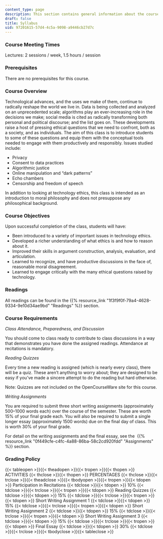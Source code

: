 ```yaml
---
content_type: page
description: This section contains general information about the course.
draft: false
title: Syllabus
uid: 97201615-57d4-4c5a-9098-a9446cb27d7c
---
```

### Course Meeting Times

Lectures: 2 sessions / week, 1.5 hours / session

### Prerequisites

There are no prerequisites for this course.

### Course Overview

Technological advances, and the uses we make of them, continue to radically reshape the world we live in. Data is being collected and analyzed on an unprecedented scale; algorithms play an ever-increasing role in the decisions we make; social media is cited as radically transforming both personal and political discourse; and the list goes on. These developments raise a host of pressing ethical questions that we need to confront, both as a society, and as individuals. The aim of this class is to introduce students to some of these questions and equip them with the conceptual tools needed to engage with them productively and responsibly. Issues studied include:

- Privacy
- Consent to data practices
- Algorithmic justice
- Online manipulation and “dark patterns”
- Echo chambers
- Censorship and freedom of speech

In addition to looking at technology ethics, this class is intended as an introduction to moral philosophy and does not presuppose any philosophical background.

### Course Objectives

Upon successful completion of the class, students will have:

- Been introduced to a variety of important issues in technology ethics.
- Developed a richer understanding of what ethics is and how to reason about it.
- Improved their skills in argument construction, analysis, evaluation, and articulation.
- Learned to recognize, and have productive discussions in the face of, reasonable moral disagreement.
- Learned to engage critically with the many ethical questions raised by technology.

### Readings

All readings can be found in the {{% resource_link "1f3f9f0f-79a4-4628-9334-9e10d34ae9bd" "Readings" %}} section.

### Course Requirements

*Class Attendance, Preparedness, and Discussion*

You should come to class ready to contribute to class discussions in a way that demonstrates you have done the assigned readings. Attendance at recitations is mandatory.

*Reading Quizzes*

Every time a new reading is assigned (which is nearly every class), there will be a quiz. These aren’t anything to worry about; they are designed to be easy if you’ve made a sincere attempt to do the reading but hard otherwise.

Note: Quizzes are not included on the OpenCourseWare site for this course.

*Writing Assignments*

You are required to submit three short writing assignments (approximately 500–1000 words each) over the course of the semester. These are worth 15% of your final grade each. You will also be required to submit a single longer essay (approximately 1500 words) due on the final day of class. This is worth 30% of your final grade. 

For detail on the writing assignments and the final essay, see the  {{% resource_link "0f449cfe-c4fc-4a88-86ba-58c2cd920fdd" "Assignments" %}} section.

### Grading Policy

{{< tableopen >}}{{< theadopen >}}{{< tropen >}}{{< thopen >}}
ACTIVITIES
{{< thclose >}}{{< thopen >}}
PERCENTAGES
{{< thclose >}}{{< trclose >}}{{< theadclose >}}{{< tbodyopen >}}{{< tropen >}}{{< tdopen >}}
Participation in Recitations
{{< tdclose >}}{{< tdopen >}}
10%
{{< tdclose >}}{{< trclose >}}{{< tropen >}}{{< tdopen >}}
Reading Quizzes
{{< tdclose >}}{{< tdopen >}}
15%
{{< tdclose >}}{{< trclose >}}{{< tropen >}}{{< tdopen >}}
Short Writing Assignment 1
{{< tdclose >}}{{< tdopen >}}
15%
{{< tdclose >}}{{< trclose >}}{{< tropen >}}{{< tdopen >}}
Short Writing Assignment 2
{{< tdclose >}}{{< tdopen >}}
15%
{{< tdclose >}}{{< trclose >}}{{< tropen >}}{{< tdopen >}}
Short Writing Assignment 3
{{< tdclose >}}{{< tdopen >}}
15%
{{< tdclose >}}{{< trclose >}}{{< tropen >}}{{< tdopen >}}
Final Essay
{{< tdclose >}}{{< tdopen >}}
30%
{{< tdclose >}}{{< trclose >}}{{< tbodyclose >}}{{< tableclose >}}